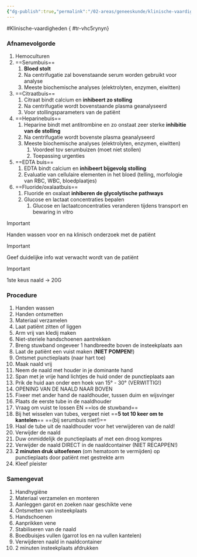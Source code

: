 ```yaml
---
{"dg-publish":true,"permalink":"/02-areas/geneeskunde/klinische-vaardigheden/venepuncties/","noteIcon":"","created":"2024-11-24T10:56:38.004+01:00","updated":"2024-12-31T16:51:48.949+01:00"}
---
```


#Klinische-vaardigheden
{ #tr-vhc5rynyn}


### Afnamevolgorde
1. Hemoculturen
2. ==Serumbuis==
    1. **Bloed stolt**
    2. Na centrifugatie zal bovenstaande serum worden gebruikt voor analyse
    3. Meeste biochemische analyses (elektrolyten, enzymen, eiwitten)
3. ==Citraatbuis==
    1. Citraat bindt calcium en **inhibeert zo stolling**
    2. Na centrifugatie wordt bovenstaande plasma geanalyseerd
    3. Voor stollingsparameters van de patiënt
4. ==Heparinebuis==
    1. Heparine bindt met antitrombine en zo onstaat zeer sterke **inhibitie van de stolling**
    2. Na centrifugatie wordt bovenste plasma geanalyseerd
    3. Meeste biochemische analyses (elektrolyten, enzymen, eiwitten)
        1. Voordeel tov serumbuizen (moet niet stollen)
        2. Toepassing urgenties
5. ==EDTA buis==
    1. EDTA bindt calcium en **inhibeert bijgevolg stolling**
    2. Evaluatie van cellulaire elementen in het bloed (telling, morfologie van RBC, WBC, bloedplaatjes)
6. ==Fluoride/oxalaatbuis==
    1. Fluoride en oxalaat **inhiberen de glycolytische pathways**
    2. Glucose en lactaat concentraties bepalen
        1. Glucose en lactaatconcentraties veranderen tijdens transport en bewaring in vitro

> [!important]  
> Handen wassen voor en na klinisch onderzoek met de patiënt  
  
> [!important]  
> Geef duidelijke info wat verwacht wordt van de patiënt  
  
> [!important]  
> 1ste keus naald → 20G  

### Procedure

1. Handen wassen
2. Handen ontsmetten
3. Materiaal verzamelen
4. Laat patiënt zitten of liggen
5. Arm vrij van kledij maken
6. Niet-steriele handschoenen aantrekken
7. Breng stuwband ongeveer 1 handbreedte boven de insteekplaats aan
8. Laat de patiënt een vuist maken (**NIET POMPEN!**)
9. Ontsmet punctieplaats (naar hart toe)
10. Maak naald vrij
11. Neem de naald met houder in je dominante hand
12. Span met je vrije hand lichtjes de huid onder de punctieplaats aan
13. Prik de huid aan onder een hoek van 15° - 30° (VERWITTIG!)
14. OPENING VAN DE NAALD NAAR BOVEN
15. Fixeer met ander hand de naaldhouder, tussen duim en wijsvinger
16. Plaats de eerste tube in de naaldhouder
17. Vraag om vuist te lossen EN ==los de stuwband==
18. Bij het wisselen van tubes, vergeet niet ==**5 tot 10 keer om te kantelen**== ==(bij serumbuis niet!)==
19. Haal de tube uit de naaldhouder voor het verwijderen van de nald!
20. Verwijder de naald
21. Duw onmiddelijk de punctieplaats af met een droog kompres
22. Verwijder de naald DIRECT in de naaldcontainer (NIET RECAPPEN!)
23. **2 minuten druk uitoefenen** (om hematoom te vermijden) op punctieplaats door patiënt met gestrekte arm
24. Kleef pleister

  

### Samengevat

1. Handhygiëne
2. Materiaal verzamelen en monteren
3. Aanleggen garot en zoeken naar geschikte vene
4. Ontsmetten van insteekplaats
5. Handschoenen
6. Aanprikken vene
7. Stabiliseren van de naald
8. Boedbuisjes vullen (garrot los en na vullen kantelen)
9. Verwijderen naald in naaldcontainer
10. 2 minuten insteekplaats afdrukken